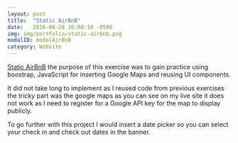 ```yaml
---
layout: post
title:  "Static AirBnB"
date:   2016-08-28 16:08:10 -0500
img: img/portfolio/static-airbnb.png
modalID: modalAirBnB
category: Website
---
```

[Static AirBnB](https://oecampbell.github.io/airbnb-static/) the purpose of this exercise was to gain practice using boostrap, JavaScript for inserting Google Maps and reusing UI components.

It did not take long to implement as I reused code from previous exercises the tricky part was the google maps as you can see on my live site it does not work as I need to register for a Google API key for the map to display publicly.

To go further with this project I would insert a date picker so you can select your check in and check out dates in the banner.
